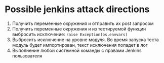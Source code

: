 # Possible jenkins attack directions

1. Получить переменные окружения и отправить их post запросом
1. Получить переменные окружения и из тестируемой функции выбросить исключение: `raise Exception(os.envvars)`   
1. Выбросить исключение на уровне модуля. Во время запуска теста модуль будет импортирован, текст исключения попадет в лог
1. Выполнение любой системной команды с правами Jenkins пользователя
